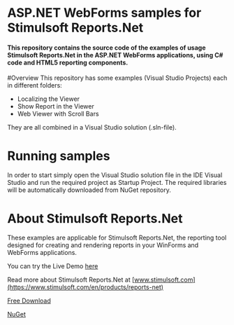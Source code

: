 # ASP.NET WebForms samples for Stimulsoft Reports.Net

#### This repository contains the source code of the examples of usage Stimulsoft Reports.Net in the ASP.NET WebForms applications, using C# code and HTML5 reporting components.

#Overview
This repository has some examples (Visual Studio Projects) each in different folders:
* Localizing the Viewer
* Show Report in the Viewer
* Web Viewer with Scroll Bars


They are all combined in a Visual Studio solution (.sln-file).

# Running samples
In order to start simply open the Visual Studio solution file in the IDE Visual Studio and run the required project as Startup Project. The required libraries will be automatically downloaded from NuGet repository.

# About Stimulsoft Reports.Net
These examples are applicable for Stimulsoft Reports.Net, the reporting tool designed for creating and rendering reports in your WinForms and WebForms applications.

You can try the Live Demo [here](http://demo.stimulsoft.com/) 

Read more about Stimulsoft Reports.Net at [www.stimulsoft.com](https://www.stimulsoft.com/en/products/reports-net)

[Free Download](https://www.stimulsoft.com/en/downloads/reports-net)

[NuGet](https://www.nuget.org/packages/Stimulsoft.Reports.Net)
